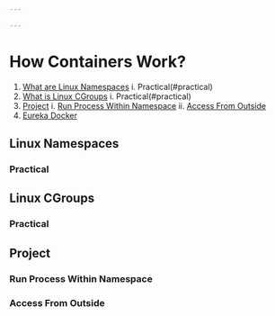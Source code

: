 ```yaml
---

---
```

# How Containers Work?

1. [What are Linux Namespaces](#linux-namespaces)
  i. Practical(#practical)
2. [What is Linux CGroups](#linux-cgroups)
  i. Practical(#practical)
3. [Project](#project)
  i. [Run Process Within Namespace](#run-process-within-namespace)
  ii. [Access From Outside](#access-from-outside)
4. [Eureka Docker](#eureka!!)


## Linux Namespaces

### Practical


## Linux CGroups

### Practical


## Project

### Run Process Within Namespace

### Access From Outside
